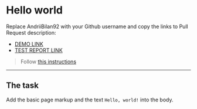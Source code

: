 # Hello world
Replace AndriiBilan92 with your Github username and copy the links to Pull Request description:
- [DEMO LINK](https://AndriiBilan92.github.io/layout_hello-world/)
- [TEST REPORT LINK](https://AndriiBilan92.github.io/layout_hello-world/report/html_report/)

> Follow [this instructions](https://mate-academy.github.io/layout_task-guideline/#how-to-solve-the-layout-tasks-on-github)
___

## The task
Add the basic page markup and the text `Hello, world!` into the body.
